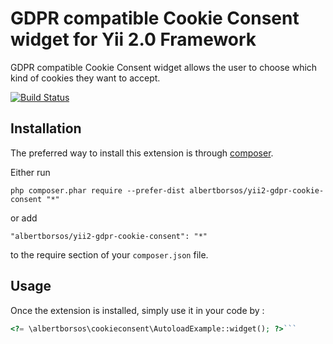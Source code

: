 GDPR compatible Cookie Consent widget for Yii 2.0 Framework
===========================================================

GDPR compatible Cookie Consent widget allows the user to choose which kind of cookies they want to accept.

[![Build Status](https://travis-ci.org/albertborsos/yii2-gdpr-cookie-consent.svg?branch=master)](https://travis-ci.org/albertborsos/yii2-gdpr-cookie-consent)

Installation
------------

The preferred way to install this extension is through [composer](http://getcomposer.org/download/).

Either run

```
php composer.phar require --prefer-dist albertborsos/yii2-gdpr-cookie-consent "*"
```

or add

```
"albertborsos/yii2-gdpr-cookie-consent": "*"
```

to the require section of your `composer.json` file.


Usage
-----

Once the extension is installed, simply use it in your code by  :

```php
<?= \albertborsos\cookieconsent\AutoloadExample::widget(); ?>```